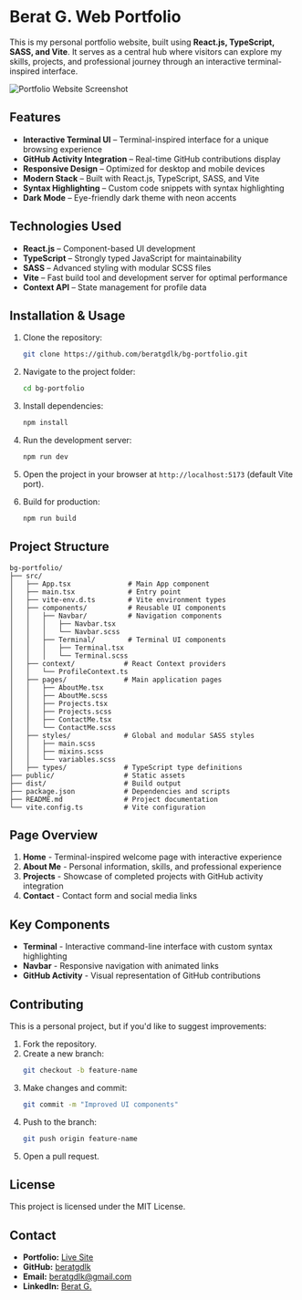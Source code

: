# Berat G. Web Portfolio

This is my personal portfolio website, built using **React.js, TypeScript, SASS, and Vite**. It serves as a central hub where visitors can explore my skills, projects, and professional journey through an interactive terminal-inspired interface.

![Portfolio Website Screenshot](public/home-screenshot.png)

## Features

- **Interactive Terminal UI** – Terminal-inspired interface for a unique browsing experience
- **GitHub Activity Integration** – Real-time GitHub contributions display
- **Responsive Design** – Optimized for desktop and mobile devices
- **Modern Stack** – Built with React.js, TypeScript, SASS, and Vite
- **Syntax Highlighting** – Custom code snippets with syntax highlighting
- **Dark Mode** – Eye-friendly dark theme with neon accents

## Technologies Used

- **React.js** – Component-based UI development
- **TypeScript** – Strongly typed JavaScript for maintainability
- **SASS** – Advanced styling with modular SCSS files
- **Vite** – Fast build tool and development server for optimal performance
- **Context API** – State management for profile data

## Installation & Usage

1. Clone the repository:
   ```bash
   git clone https://github.com/beratgdlk/bg-portfolio.git
   ```

2. Navigate to the project folder:
   ```bash
   cd bg-portfolio
   ```

3. Install dependencies:
   ```bash
   npm install
   ```

4. Run the development server:
   ```bash
   npm run dev
   ```

5. Open the project in your browser at `http://localhost:5173` (default Vite port).

6. Build for production:
   ```bash
   npm run build
   ```

## Project Structure

```
bg-portfolio/
├── src/
│   ├── App.tsx              # Main App component
│   ├── main.tsx             # Entry point
│   ├── vite-env.d.ts        # Vite environment types
│   ├── components/          # Reusable UI components
│   │   ├── Navbar/          # Navigation components
│   │   │   ├── Navbar.tsx
│   │   │   └── Navbar.scss
│   │   ├── Terminal/        # Terminal UI components
│   │   │   ├── Terminal.tsx
│   │   │   └── Terminal.scss
│   ├── context/            # React Context providers
│   │   └── ProfileContext.ts
│   ├── pages/              # Main application pages
│   │   ├── AboutMe.tsx
│   │   ├── AboutMe.scss
│   │   ├── Projects.tsx
│   │   ├── Projects.scss
│   │   ├── ContactMe.tsx
│   │   └── ContactMe.scss
│   ├── styles/             # Global and modular SASS styles
│   │   ├── main.scss
│   │   ├── mixins.scss
│   │   └── variables.scss
│   ├── types/              # TypeScript type definitions
├── public/                 # Static assets
├── dist/                   # Build output
├── package.json            # Dependencies and scripts
├── README.md               # Project documentation
└── vite.config.ts          # Vite configuration
```

## Page Overview

1. **Home** - Terminal-inspired welcome page with interactive experience
2. **About Me** - Personal information, skills, and professional experience
3. **Projects** - Showcase of completed projects with GitHub activity integration
4. **Contact** - Contact form and social media links

## Key Components

- **Terminal** - Interactive command-line interface with custom syntax highlighting
- **Navbar** - Responsive navigation with animated links
- **GitHub Activity** - Visual representation of GitHub contributions

## Contributing

This is a personal project, but if you'd like to suggest improvements:

1. Fork the repository.
2. Create a new branch:
   ```bash
   git checkout -b feature-name
   ```
3. Make changes and commit:
   ```bash
   git commit -m "Improved UI components"
   ```
4. Push to the branch:
   ```bash
   git push origin feature-name
   ```
5. Open a pull request.

## License

This project is licensed under the MIT License.

## Contact

- **Portfolio:** [Live Site](https://jocular-unicorn-731246.netlify.app/#)
- **GitHub:** [beratgdlk](https://github.com/beratgdlk)
- **Email:** beratgdlk@gmail.com
- **LinkedIn:** [Berat G.](https://www.linkedin.com/in/beratg/)
